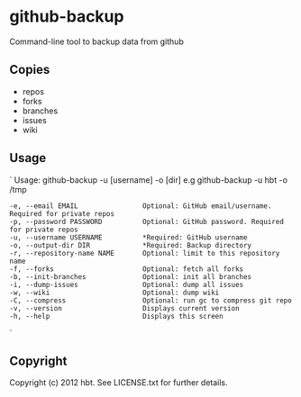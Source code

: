 # github-backup

Command-line tool to backup data from github

## Copies 

* repos
* forks
* branches
* issues
* wiki


## Usage
`
Usage: github-backup -u [username] -o [dir]
e.g
github-backup -u hbt -o /tmp

    -e, --email EMAIL                Optional: GitHub email/username. Required for private repos
    -p, --password PASSWORD          Optional: GitHub password. Required for private repos
    -u, --username USERNAME          *Required: GitHub username
    -o, --output-dir DIR             *Required: Backup directory
    -r, --repository-name NAME       Optional: limit to this repository name
    -f, --forks                      Optional: fetch all forks
    -b, --init-branches              Optional: init all branches
    -i, --dump-issues                Optional: dump all issues
    -w, --wiki                       Optional: dump wiki
    -C, --compress                   Optional: run gc to compress git repo
    -v, --version                    Displays current version
    -h, --help                       Displays this screen
`

## Copyright

Copyright (c) 2012 hbt. See LICENSE.txt for
further details.

